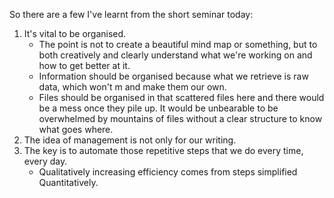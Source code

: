 

So there are a few I've learnt from the short seminar today:

1. It's vital to be organised.
	- The point is not to create a beautiful mind map or something, but to both creatively and clearly understand what we're working on and how to get better at it.
	- Information should be organised because what we retrieve is raw data, which won't m and make them our own.
	- Files should be organised in that scattered files here and there would be a mess once they pile up. It would be unbearable to be overwhelmed by mountains of files without a clear structure to know what goes where.
2. The idea of management is not only for our writing.
3. The key is to automate those repetitive steps that we do every time, every day.
	- Qualitatively increasing efficiency comes from steps simplified Quantitatively.